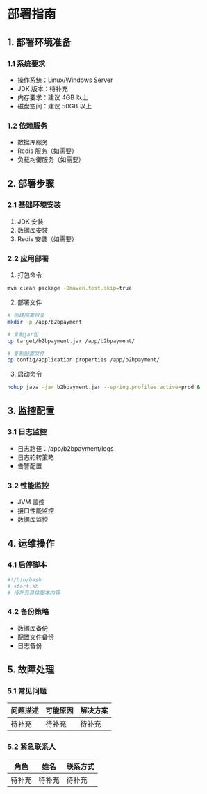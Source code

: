 # 部署指南

## 1. 部署环境准备

### 1.1 系统要求

- 操作系统：Linux/Windows Server
- JDK 版本：待补充
- 内存要求：建议 4GB 以上
- 磁盘空间：建议 50GB 以上

### 1.2 依赖服务

- 数据库服务
- Redis 服务（如需要）
- 负载均衡服务（如需要）

## 2. 部署步骤

### 2.1 基础环境安装

1. JDK 安装
2. 数据库安装
3. Redis 安装（如需要）

### 2.2 应用部署

1. 打包命令

```bash
mvn clean package -Dmaven.test.skip=true
```

2. 部署文件

```bash
# 创建部署目录
mkdir -p /app/b2bpayment

# 复制jar包
cp target/b2bpayment.jar /app/b2bpayment/

# 复制配置文件
cp config/application.properties /app/b2bpayment/
```

3. 启动命令

```bash
nohup java -jar b2bpayment.jar --spring.profiles.active=prod &
```

## 3. 监控配置

### 3.1 日志监控

- 日志路径：/app/b2bpayment/logs
- 日志轮转策略
- 告警配置

### 3.2 性能监控

- JVM 监控
- 接口性能监控
- 数据库监控

## 4. 运维操作

### 4.1 启停脚本

```bash
#!/bin/bash
# start.sh
# 待补充具体脚本内容
```

### 4.2 备份策略

- 数据库备份
- 配置文件备份
- 日志备份

## 5. 故障处理

### 5.1 常见问题

| 问题描述 | 可能原因 | 解决方案 |
| -------- | -------- | -------- |
| 待补充   | 待补充   | 待补充   |

### 5.2 紧急联系人

| 角色   | 姓名   | 联系方式 |
| ------ | ------ | -------- |
| 待补充 | 待补充 | 待补充   |
